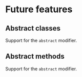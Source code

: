 # Future features

## Abstract classes

Support for the `abstract` modifier.

## Abstract methods

Support for the `abstract` modifier.
